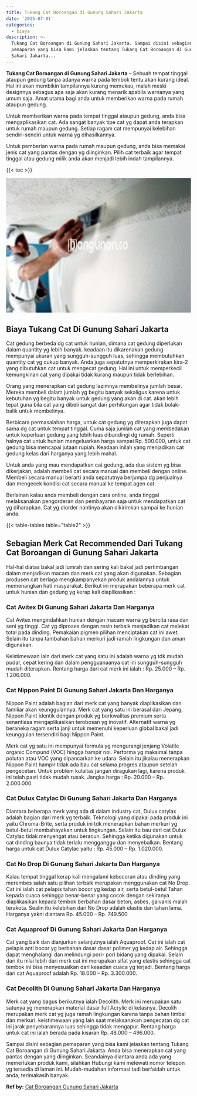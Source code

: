 ```yaml
---
title: Tukang Cat Boroangan di Gunung Sahari Jakarta
date: '2025-07-01'
categories:
  - biaya
description: >-
  Tukang Cat Boroangan di Gunung Sahari Jakarta. Sampai disini sebagian
  pemaparan yang bisa kami jelaskan tentang Tukang Cat Boroangan di Gunung
  Sahari Jakarta...
---
```


**Tukang Cat Boroangan di Gunung Sahari Jakarta** – Sebuah tempat tinggal ataupun gedung tanpa adanya warna pada tembok tentu akan kurang ideal. Hal ini akan membikin tampilannya kurang memukau, malah meski designnya sebagus apa saja akan kurang menarik apabila warnanya yang umum saja. Amat utama bagi anda untuk memberikan warna pada rumah ataupun gedung.

Untuk memberikan warna pada tempat tinggal ataupun gedung, anda bisa mengaplikasikan cat. Ada sangat banyak tipe cat yg dapat anda terapkan untuk rumah maupun gedung. Setiap ragam cat mempunyai kelebihan sendiri-sendiri untuk warna yg dihasilkannya.

Untuk pemberian warna pada rumah maupun gedung, anda bisa memakai jenis cat yang pantas dengan yg diinginkan. Pilih cat terbaik agar tempat tinggal atau gedung milik anda akan menjadi lebih indah tampilannya.

{{< toc >}}

![Tukang Cat Boroangan di Gunung Sahari Jakarta](/images/jasa-cat-murah06.png)

## Biaya Tukang Cat Di Gunung Sahari Jakarta

Cat gedung berbeda dg cat untuk hunian, dimana cat gedung diperlukan dalam quantity yg lebih banyak. keadaan itu dikarenakan gedung mempunyai ukuran yang sungguh-sungguh luas, sehingga membutuhkan quantity cat yg cukup banyak. Anda juga sepatutnya memperkirakan kira-2 yang dibutuhkan cat untuk mengecat gedung. Hal ini untuk memperkecil kemungkinan cat yang dipakai tidak kurang maupun tidak berlebihan.

Orang yang menerapkan cat gedung lazimnya membelinya jumlah besar. Mereka membeli dalam jumlah yg begitu banyak sekaligus karena untuk kebutuhan yg begitu banyak untuk gedung yang akan di cat. akan lebih tepat guna bila cat yang dibeli sangat dari perhitungan agar tidak bolak-balik untuk membelinya.

Berbicara permasalahan harga, untuk cat gedung yg diterapkan juga dapat sama dg cat untuk tempat tinggal. Cuma saja jumlah cat yang membedakan untuk keperluan gedung yang lebih luas dibandingi dg rumah. Seperti halnya cat untuk hunian mengeluarkan harga sampai Rp. 500.000, untuk cat gedung bisa mencapai jutaan rupiah. Keadaan inilah yang menjadikan cat gedung kelas dari harganya yang lebih mahal.

Untuk anda yang mau mendapatkan cat gedung, ada dua sistem yg bisa dikerjakan, adalah membeli cat secara manual dan membeli dengan online. Membeli secara manual berarti anda sepatutnya berjumpa dg penjualnya dan mengecek kondisi cat secara manual ke tempat agen cat.

Berlainan kalau anda membeli dengan cara online, anda tinggal melaksanakan pengorderan dan pembayaran saja untuk mendapatkan cat yg diharapkan. Cat yg diorder nantinya akan dikirimkan sampai ke hunian anda.

{{< table-tables table="table2" >}}

## Sebagian Merk Cat Recommended Dari Tukang Cat Boroangan di Gunung Sahari Jakarta

Hal-hal diatas bakal jadi lumrah dan sering kali bakal jadi pertimbangan dalam menjadikan macam dan merk cat yang akan digunakan. Sebagian produsen cat berlaga mengkampanyekan produk andalannya untuk memenangkan hati masyarakat. Berikut ini merupakan beberapa merk cat untuk hunian dan gedung yg kerap kali diaplikasikan :

### Cat Avitex Di Gunung Sahari Jakarta Dan Harganya

Cat Avitex mengindahkan hunian dengan macam warna yg bercita rasa dan seni yg tinggi. Cat yg diproses dengan resin terbaik menjadikan cat melekat total pada dinding. Pemakaian pigmen pilihan menciptakan cat ini awet. Selain itu tanpa tambahan bahan merkuri jadi ramah lingkungan dan aman digunakan.

Keistimewaan lain dari merk cat yang satu ini adalah warna yg tdk mudah pudar, cepat kering dan dalam pengguanaanya cat ini sungguh-sungguh mudah diterapkan. Rentang harga dari cat merk ini ialah : Rp. 25.000 – Rp. 1.206.000.

### Cat Nippon Paint Di Gunung Sahari Jakarta Dan Harganya

Nippon Paint adalah bagian dari merk cat yang banyak diaplikasikan dan familiar akan keunggulannya. Merk cat yang satu ini berasal dari Jepang, Nippon Paint identik dengan produk yg berkwalitas premium serta senantiasa mengaplikasikan terobosan yg inovatif. Alternatif warna yg beraneka ragam serta janji untuk memenuhi keperluan global bakal jadi keunggulan tersendiri bagi Nippon Paint.

Merk cat yg satu ini mempunyai formula yg mengurangi jenjang Volatile organic Compund (VOC) hingga hampir nol. Performa yg maksimal tanpa polutan atau VOC yang dipancarkan ke udara. Selain itu jikalau menerapkan Nippon Paint hampir tidak ada bau cat selama progres ataupun setelah pengecetan. Untuk problem kulaitas jangan diragukan lagi, karena produk ini telah pasti tidak mudah rusak. Jangka harga : Rp. 20.000 – Rp. 2.000.000.

### Cat Dulux Catylac Di Gunung Sahari Jakarta Dan Harganya

Diantara beberapa merk yang ada di dalam industry cat, Dulux catylax adalah bagian dari merk yg terbaik. Teknologi yang dipakai pada produk ini yaitu Chroma-Brite, serta produk ini tdk menerapkan bahan merkuri yg betul-betul membahayakan untuk lingkungan. Selain itu bau dari cat Dulux Catylac tidak menyengat atau beracun. Sehingga ketika digunakan untuk cat dinding baunya tidak terlalu mengganggu dan menyebalkan. Bentang harga untuk cat Dulux Catylac yaitu : Rp. 45.000 – Rp. 1.020.000.

### Cat No Drop Di Gunung Sahari Jakarta Dan Harganya

Kalau tempat tinggal kerap kali mengalami kebocoran atau dinding yang merembes salah satu pilihan terbaik merupakan menggunakan cat No Drop. Cat ini ialah cat pelapis tahan bocor yg kedap air, serta betul-betul Tahan kepada cuaca sehingga benar-benar yang cocok dengan sekiranya diaplikasikan kepada tembok berbahan dasar beton, asbes, galvanis malah terakota. Sealin itu kelebihan dari No Drop adalah elastis dan tahan lama. Harganya yakni diantara Rp. 45.000 – Rp. 749.500

### Cat Aquaproof Di Gunung Sahari Jakarta Dan Harganya

Cat yang baik dan dianjurkan selanjutnya ialah Aquaproof. Cat ini ialah cat pelapis anti bocor yg berbahan dasar dasar polimer yg kedap air. Sehingga dapat menghalangi dan melindungi pori- pori bidang yang dipakai. Selain dari itu nilai lebih dari merk cat ini merupakan sifat yang elastis sehingga cat tembok ini bisa menyesuaikan dari keaadan cuaca yg terjadi. Bentang harga dari cat Aquaproof adalah Rp. 18.000 – Rp. 3.300.000.

### Cat Decolith Di Gunung Sahari Jakarta Dan Harganya

Merk cat yang bagus berikutnya ialah Decolith. Merk ini merupakan satu satunya yg menerapkan material dasar full Acrylic di kelasnya. Decolih merupakan merk cat yg juga ramah lingkungan karena tanpa bahan timbal dan merkuri. keistimewaan yang lain saat melaksanakan pengecatan dg cat ini jarak penyebarannya luas sehingga tidak mengapur. Rentang harga untuk cat ini ialah berada pada kisaran Rp. 48.000 – 496.000.

Sampai disini sebagian pemaparan yang bisa kami jelaskan tentang Tukang Cat Boroangan di Gunung Sahari Jakarta. Anda bisa menerapkan cat yang pantas dengan yang diinginkan. Seandainya diantara anda ada yang memerlukan produk kami, silahkan Hubungi kami melewati nomor telepon yg tersedia di laman ini. Mudah-mudahan informasi tadi berfaidah untuk anda, terimakasih banyak.

**Ref by:** [Cat Boroangan Gunung Sahari Jakarta](https://id.wikipedia.org/wiki/Cat)
